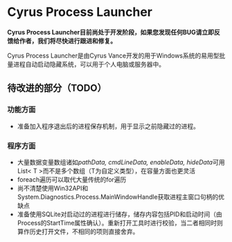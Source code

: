 # Cyrus Process Launcher

**Cyrus Process Launcher目前尚处于开发阶段，如果您发现任何BUG请立即反馈给作者，我们将尽快进行跟进和修复。**

Cyrus Process Launcher是由Cyrus Vance开发的用于Windows系统的易用型批量进程自动启动隐藏系统，可以用于个人电脑或服务器中。


## 待改进的部分（TODO）

### 功能方面
+ 准备加入程序退出后的进程保存机制，用于显示之前隐藏过的进程。

### 程序方面
+ 大量数据变量数组诸如*pathData, cmdLineData, enableData, hideData*可用List< T >而不是多个数组（T为自定义类型），在容量方面也更灵活
+ foreach遍历可以取代大量传统的for遍历
+ 尚不清楚使用Win32API和System.Diagnostics.Process.MainWindowHandle获取进程主窗口句柄的优缺点
+ 准备使用SQLite对启动过的进程进行储存，储存内容包括PID和启动时间（由Process的StartTime属性确认）。重新打开工具时进行校验，当二者相同时则算作历史打开文件，不相同的项则直接舍弃。